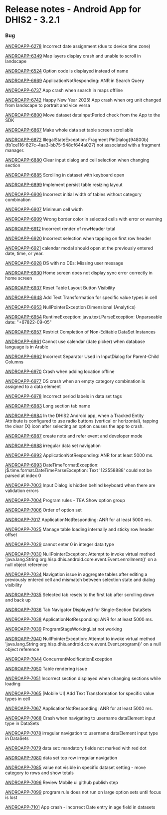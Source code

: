 # Release notes - Android App for DHIS2 - 3.2.1

### Bug

[ANDROAPP-6278](https://dhis2.atlassian.net/browse/ANDROAPP-6278) Incorrect date assignment \(due to device time zone\)

[ANDROAPP-6349](https://dhis2.atlassian.net/browse/ANDROAPP-6349) Map layers display crash and unable to scroll in landscape

[ANDROAPP-6524](https://dhis2.atlassian.net/browse/ANDROAPP-6524) Option code is displayed instead of name

[ANDROAPP-6669](https://dhis2.atlassian.net/browse/ANDROAPP-6669) ApplicationNotResponding: ANR in Search Query

[ANDROAPP-6737](https://dhis2.atlassian.net/browse/ANDROAPP-6737) App crash when search in maps offline

[ANDROAPP-6742](https://dhis2.atlassian.net/browse/ANDROAPP-6742) Happy New Year 2025! App crash when org unit changed from landscape to portrait and vice versa

[ANDROAPP-6800](https://dhis2.atlassian.net/browse/ANDROAPP-6800) Move dataset dataInputPeriod check from the App to the SDK

[ANDROAPP-6867](https://dhis2.atlassian.net/browse/ANDROAPP-6867) Make whole data set table screen scrollable

[ANDROAPP-6872](https://dhis2.atlassian.net/browse/ANDROAPP-6872) IllegalStateException: Fragment PinDialog\{94800b\} \(fb1ce116-827c-4aa3-bb75-548df644a027\) not associated with a fragment manager.

[ANDROAPP-6880](https://dhis2.atlassian.net/browse/ANDROAPP-6880) Clear input dialog and cell selection when changing section

[ANDROAPP-6885](https://dhis2.atlassian.net/browse/ANDROAPP-6885) Scrolling in dataset with keyboard open

[ANDROAPP-6899](https://dhis2.atlassian.net/browse/ANDROAPP-6899) Implement persist table resizing layout

[ANDROAPP-6906](https://dhis2.atlassian.net/browse/ANDROAPP-6906) Incorrect initial width of tables without category combination

[ANDROAPP-6907](https://dhis2.atlassian.net/browse/ANDROAPP-6907) Minimum cell width

[ANDROAPP-6909](https://dhis2.atlassian.net/browse/ANDROAPP-6909) Wrong border color in selected cells with error or warning

[ANDROAPP-6912](https://dhis2.atlassian.net/browse/ANDROAPP-6912) Incorrect render of rowHeader total

[ANDROAPP-6920](https://dhis2.atlassian.net/browse/ANDROAPP-6920) Incorrect selection when tapping on first row header

[ANDROAPP-6921](https://dhis2.atlassian.net/browse/ANDROAPP-6921)  calendar modal should open at the previously entered date, time, or year.

[ANDROAPP-6928](https://dhis2.atlassian.net/browse/ANDROAPP-6928) DS with no DEs: Missing user message

[ANDROAPP-6930](https://dhis2.atlassian.net/browse/ANDROAPP-6930) Home screen does not display sync error correctly in home screen

[ANDROAPP-6937](https://dhis2.atlassian.net/browse/ANDROAPP-6937) Reset Table Layout Button Visibility

[ANDROAPP-6948](https://dhis2.atlassian.net/browse/ANDROAPP-6948) Add Text Transformation for specific value types in cell

[ANDROAPP-6953](https://dhis2.atlassian.net/browse/ANDROAPP-6953) NullPointerException Dimensional \(Analytics\)

[ANDROAPP-6954](https://dhis2.atlassian.net/browse/ANDROAPP-6954) RuntimeException: java.text.ParseException: Unparseable date: "\+67822-09-05"

[ANDROAPP-6957](https://dhis2.atlassian.net/browse/ANDROAPP-6957) Restrict Completion of Non-Editable DataSet Instances

[ANDROAPP-6961](https://dhis2.atlassian.net/browse/ANDROAPP-6961) Cannot use calendar \(date picker\) when database language is in Arabic

[ANDROAPP-6962](https://dhis2.atlassian.net/browse/ANDROAPP-6962) Incorrect Separator Used in InputDialog for Parent-Child Columns

[ANDROAPP-6970](https://dhis2.atlassian.net/browse/ANDROAPP-6970) Crash when adding location offline

[ANDROAPP-6977](https://dhis2.atlassian.net/browse/ANDROAPP-6977) DS crash when an empty category combination is assigned to a data element

[ANDROAPP-6978](https://dhis2.atlassian.net/browse/ANDROAPP-6978) Incorrect period labels in data set tags

[ANDROAPP-6983](https://dhis2.atlassian.net/browse/ANDROAPP-6983) Long section tab name

[ANDROAPP-6984](https://dhis2.atlassian.net/browse/ANDROAPP-6984) In the DHIS2 Android app, when a Tracked Entity Attribute is configured to use radio buttons \(vertical or horizontal\), tapping the clear \(X\) icon after selecting an option causes the app to crash.

[ANDROAPP-6987](https://dhis2.atlassian.net/browse/ANDROAPP-6987) create note and refer event and developer mode

[ANDROAPP-6988](https://dhis2.atlassian.net/browse/ANDROAPP-6988) irregular data set navigation

[ANDROAPP-6992](https://dhis2.atlassian.net/browse/ANDROAPP-6992) ApplicationNotResponding: ANR for at least 5000 ms.

[ANDROAPP-6993](https://dhis2.atlassian.net/browse/ANDROAPP-6993) DateTimeFormatException: j$.time.format.DateTimeParseException: Text '122558888' could not be parsed at index 0

[ANDROAPP-7003](https://dhis2.atlassian.net/browse/ANDROAPP-7003) Input Dialog is hidden behind keyboard when there are validation errors

[ANDROAPP-7004](https://dhis2.atlassian.net/browse/ANDROAPP-7004) Program rules - TEA Show option group

[ANDROAPP-7006](https://dhis2.atlassian.net/browse/ANDROAPP-7006) Order of option set

[ANDROAPP-7017](https://dhis2.atlassian.net/browse/ANDROAPP-7017) ApplicationNotResponding: ANR for at least 5000 ms.

[ANDROAPP-7025](https://dhis2.atlassian.net/browse/ANDROAPP-7025) Manage table loading internally and sticky row header offset

[ANDROAPP-7029](https://dhis2.atlassian.net/browse/ANDROAPP-7029) cannot enter 0 in integer data type

[ANDROAPP-7030](https://dhis2.atlassian.net/browse/ANDROAPP-7030) NullPointerException: Attempt to invoke virtual method 'java.lang.String org.hisp.dhis.android.core.event.Event.enrollment\(\)' on a null object reference

[ANDROAPP-7034](https://dhis2.atlassian.net/browse/ANDROAPP-7034) Navigation issue in aggregate tables after editing a previously entered cell and mismatch between selection state and dialog visibility

[ANDROAPP-7035](https://dhis2.atlassian.net/browse/ANDROAPP-7035) Selected tab resets to the first tab after scrolling down and back up

[ANDROAPP-7036](https://dhis2.atlassian.net/browse/ANDROAPP-7036) Tab Navigator Displayed for Single-Section DataSets

[ANDROAPP-7038](https://dhis2.atlassian.net/browse/ANDROAPP-7038) ApplicationNotResponding: ANR for at least 5000 ms.

[ANDROAPP-7039](https://dhis2.atlassian.net/browse/ANDROAPP-7039) ProgramStageWorkingList not working

[ANDROAPP-7040](https://dhis2.atlassian.net/browse/ANDROAPP-7040) NullPointerException: Attempt to invoke virtual method 'java.lang.String org.hisp.dhis.android.core.event.Event.program\(\)' on a null object reference

[ANDROAPP-7044](https://dhis2.atlassian.net/browse/ANDROAPP-7044) ConcurrentModificationException

[ANDROAPP-7050](https://dhis2.atlassian.net/browse/ANDROAPP-7050) Table rendering issue

[ANDROAPP-7051](https://dhis2.atlassian.net/browse/ANDROAPP-7051) Incorrect section displayed when changing sections while loading

[ANDROAPP-7065](https://dhis2.atlassian.net/browse/ANDROAPP-7065) \[Mobile UI\] Add Text Transformation for specific value types in cell

[ANDROAPP-7067](https://dhis2.atlassian.net/browse/ANDROAPP-7067) ApplicationNotResponding: ANR for at least 5000 ms.

[ANDROAPP-7068](https://dhis2.atlassian.net/browse/ANDROAPP-7068) Crash when navigating to username dataElement input type in DataSets

[ANDROAPP-7078](https://dhis2.atlassian.net/browse/ANDROAPP-7078) irregular navigation to username dataElement input type in DataSets

[ANDROAPP-7079](https://dhis2.atlassian.net/browse/ANDROAPP-7079) data set: mandatory fields not marked with red dot

[ANDROAPP-7080](https://dhis2.atlassian.net/browse/ANDROAPP-7080) data set top row irregular navigation

[ANDROAPP-7085](https://dhis2.atlassian.net/browse/ANDROAPP-7085) value not visible in specific dataset setting - move category to rows and show totals

[ANDROAPP-7096](https://dhis2.atlassian.net/browse/ANDROAPP-7096) Review Mobile ui github publish step

[ANDROAPP-7099](https://dhis2.atlassian.net/browse/ANDROAPP-7099) program rule does not run on large option sets until focus is lost

[ANDROAPP-7101](https://dhis2.atlassian.net/browse/ANDROAPP-7101) App crash - incorrect Date entry in age field in datasets
